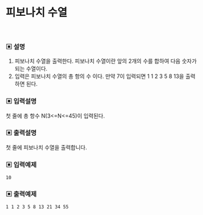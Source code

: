 # 피보나치 수열

<br>

### ▣ 설명

1) 피보나치 수열을 출력한다. 피보나치 수열이란 앞의 2개의 수를 합하여 다음 숫자가 되는 수열이다.
2) 입력은 피보나치 수열의 총 항의 수 이다. 만약 7이 입력되면 1 1 2 3 5 8 13을 출력하면 된다.

### ▣ 입력설명

첫 줄에 총 항수 N(3<=N<=45)이 입력된다.

### ▣ 출력설명

첫 줄에 피보나치 수열을 출력합니다.

### ▣ 입력예제

```text
10
```

### ▣ 출력예제

```text
1 1 2 3 5 8 13 21 34 55
```
